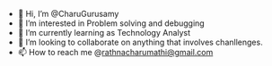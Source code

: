 - 👋 Hi, I’m @CharuGurusamy
- 👀 I’m interested in Problem solving and debugging
- 🌱 I’m currently learning as Technology Analyst
- 💞️ I’m looking to collaborate on anything that involves chanllenges.
- 📫 How to reach me @rathnacharumathi@gmail.com

<!---
CharuGurusamy/CharuGurusamy is a ✨ special ✨ repository because its `README.md` (this file) appears on your GitHub profile.
You can click the Preview link to take a look at your changes.
--->
